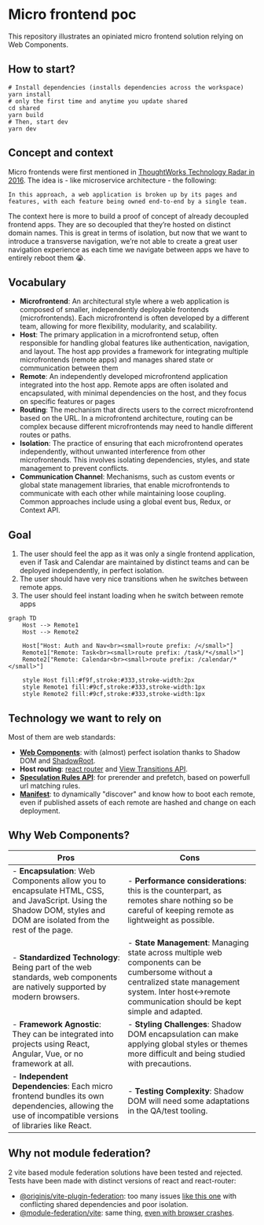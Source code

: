 # Micro frontend poc

This repository illustrates an opiniated micro frontend solution relying on Web Components.

## How to start?

```shell
# Install dependencies (installs dependencies across the workspace)
yarn install
# only the first time and anytime you update shared
cd shared
yarn build
# Then, start dev
yarn dev
```

## Concept and context

Micro frontends were first mentioned in [ThoughtWorks Technology Radar in 2016](https://www.thoughtworks.com/radar/techniques/micro-frontends).
The idea is - like microservice architecture - the following:

    In this approach, a web application is broken up by its pages and features, with each feature being owned end-to-end by a single team.

The context here is more to build a proof of concept of already decoupled frontend apps. They are so decoupled that they’re hosted on distinct domain names. This is great in terms of isolation, but now that we want to introduce a transverse navigation, we’re not able to create a great user navigation experience as each time we navigate between apps we have to entirely reboot them :sob:.

## Vocabulary

- **Microfrontend**: An architectural style where a web application is composed of smaller, independently deployable frontends (microfrontends). Each microfrontend is often developed by a different team, allowing for more flexibility, modularity, and scalability.
- **Host**: The primary application in a microfrontend setup, often responsible for handling global features like authentication, navigation, and layout. The host app provides a framework for integrating multiple microfrontends (remote apps) and manages shared state or communication between them
- **Remote**: An independently developed microfrontend application integrated into the host app. Remote apps are often isolated and encapsulated, with minimal dependencies on the host, and they focus on specific features or pages
- **Routing**: The mechanism that directs users to the correct microfrontend based on the URL. In a microfrontend architecture, routing can be complex because different microfrontends may need to handle different routes or paths.
- **Isolation**: The practice of ensuring that each microfrontend operates independently, without unwanted interference from other microfrontends. This involves isolating dependencies, styles, and state management to prevent conflicts.
- **Communication Channel**: Mechanisms, such as custom events or global state management libraries, that enable microfrontends to communicate with each other while maintaining loose coupling. Common approaches include using a global event bus, Redux, or Context API.

## Goal

1. The user should feel the app as it was only a single frontend application, even if Task and Calendar are maintained by distinct teams and can be deployed independently, in perfect isolation.
1. The user should have very nice transitions when he switches between remote apps.
1. The user should feel instant loading when he switch between remote apps

```mermaid
graph TD
    Host --> Remote1
    Host --> Remote2

    Host["Host: Auth and Nav<br><small>route prefix: /</small>"]
    Remote1["Remote: Task<br><small>route prefix: /task/*</small>"]
    Remote2["Remote: Calendar<br><small>route prefix: /calendar/*</small>"]

    style Host fill:#f9f,stroke:#333,stroke-width:2px
    style Remote1 fill:#9cf,stroke:#333,stroke-width:1px
    style Remote2 fill:#9cf,stroke:#333,stroke-width:1px
```

## Technology we want to rely on

Most of them are web standards:

- **[Web Components](https://developer.mozilla.org/en-US/docs/Web/API/Web_components)**: with (almost) perfect isolation thanks to Shadow DOM and [ShadowRoot](https://developer.mozilla.org/en-US/docs/Web/API/ShadowRoot).
- **Host routing**: [react router](https://reactrouter.com/en/main) and [View Transitions API](https://developer.mozilla.org/en-US/docs/Web/API/View_Transitions_API).
- **[Speculation Rules API](https://developer.mozilla.org/en-US/docs/Web/API/Speculation_Rules_API)**: for prerender and prefetch, based on powerfull url matching rules.
- **[Manifest](https://developer.mozilla.org/en-US/docs/Mozilla/Add-ons/WebExtensions/manifest.json)**: to dynamically "discover" and know how to boot each remote, even if published assets of each remote are hashed and change on each deployment.

## Why Web Components?

| Pros                                                                                                                                                                 | Cons                                                                                                                                                                                                        |
| -------------------------------------------------------------------------------------------------------------------------------------------------------------------- | ----------------------------------------------------------------------------------------------------------------------------------------------------------------------------------------------------------- |
| - **Encapsulation**: Web Components allow you to encapsulate HTML, CSS, and JavaScript. Using the Shadow DOM, styles and DOM are isolated from the rest of the page. | - **Performance considerations**: this is the counterpart, as remotes share nothing so be careful of keeping remote as lightweight as possible.                                                             |
| - **Standardized Technology**: Being part of the web standards, web components are natively supported by modern browsers.                                            | - **State Management**: Managing state across multiple web components can be cumbersome without a centralized state management system. Inter host<->remote communication should be kept simple and adapted. |
| - **Framework Agnostic**: They can be integrated into projects using React, Angular, Vue, or no framework at all.                                                    | - **Styling Challenges**: Shadow DOM encapsulation can make applying global styles or themes more difficult and being studied with precautions.                                                             |
| - **Independent Dependencies**: Each micro frontend bundles its own dependencies, allowing the use of incompatible versions of libraries like React.                 | - **Testing Complexity**: Shadow DOM will need some adaptations in the QA/test tooling.                                                                                                                     |

## Why not module federation?

2 vite based module federation solutions have been tested and rejected.
Tests have been made with distinct versions of react and react-router:

- [@originjs/vite-plugin-federation](https://github.com/originjs/vite-plugin-federation): too many issues [like this one](https://github.com/originjs/vite-plugin-federation/issues/534) with conflicting shared dependencies and poor isolation.
- [@module-federation/vite](https://github.com/module-federation/vite): same thing, [even with browser crashes](https://github.com/module-federation/vite/issues/179).
